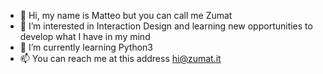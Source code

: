 - 👋 Hi, my name is Matteo but you can call me Zumat
- 👀 I’m interested in Interaction Design and learning new opportunities to develop what I have in my mind
- 🌱 I’m currently learning Python3
- 📫 You can reach me at this address hi@zumat.it
